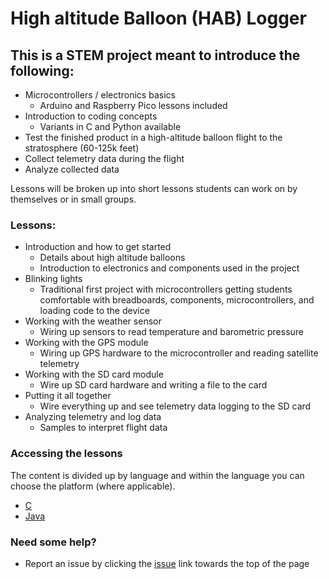 # High altitude Balloon (HAB) Logger

## This is a STEM project meant to introduce the following:

- Microcontrollers / electronics basics
  - Arduino and Raspberry Pico lessons included
- Introduction to coding concepts
  - Variants in C and Python available
- Test the finished product in a high-altitude balloon flight to the stratosphere (60-125k feet)
- Collect telemetry data during the flight
- Analyze collected data

Lessons will be broken up into short lessons students can work on by themselves or in small groups. 

### Lessons:

- Introduction and how to get started
  - Details about high altitude balloons
  - Introduction to electronics and components used in the project
- Blinking lights
  - Traditional first project with microcontrollers getting students comfortable with breadboards, components, microcontrollers, and loading code to the device 
- Working with the weather sensor
  - Wiring up sensors to read temperature and barometric pressure
- Working with the GPS module
  - Wiring up GPS hardware to the microcontroller and reading satellite telemetry
- Working with the SD card module
  - Wire up SD card hardware and writing a file to the card
- Putting it all together
  - Wire everything up and see telemetry data logging to the SD card
- Analyzing telemetry and log data
  - Samples to interpret flight data

### Accessing the lessons

The content is divided up by language and within the language you can choose the platform (where applicable).
- [C](https://github.com/StateFarm-STEM/hablogger/tree/main/c)
- [Java](https://github.com/StateFarm-STEM/hablogger/tree/main/python)


### Need some help?

- Report an issue by clicking the [issue](https://github.com/StateFarm-STEM/hablogger/issues) link towards the top of the page
